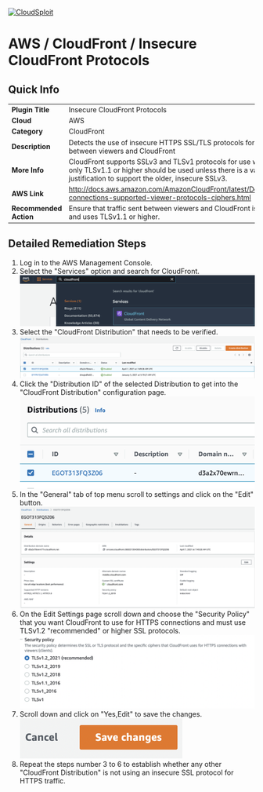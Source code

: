 [![CloudSploit](https://cloudsploit.com/img/logo-new-big-text-100.png "CloudSploit")](https://cloudsploit.com)

# AWS / CloudFront / Insecure CloudFront Protocols

## Quick Info

| | |
|-|-|
| **Plugin Title** | Insecure CloudFront Protocols |
| **Cloud** | AWS |
| **Category** | CloudFront |
| **Description** | Detects the use of insecure HTTPS SSL/TLS protocols for use with HTTPS traffic between viewers and CloudFront |
| **More Info** | CloudFront supports SSLv3 and TLSv1 protocols for use with HTTPS traffic, but only TLSv1.1 or higher should be used unless there is a valid business justification to support the older, insecure SSLv3. |
| **AWS Link** | http://docs.aws.amazon.com/AmazonCloudFront/latest/DeveloperGuide/secure-connections-supported-viewer-protocols-ciphers.html |
| **Recommended Action** | Ensure that traffic sent between viewers and CloudFront is passed over HTTPS and uses TLSv1.1 or higher. |

## Detailed Remediation Steps
1. Log in to the AWS Management Console.
2. Select the "Services" option and search for CloudFront. </br> <img src="/resources/aws/cloudfront/insecure-cloudfront-protocols/step2.png"/>
3. Select the "CloudFront Distribution" that needs to be verified.</br> <img src="/resources/aws/cloudfront/insecure-cloudfront-protocols/step3.png"/>
4. Click the "Distribution ID" of the selected Distribution to get into the "CloudFront Distribution" configuration page. </br><img src="/resources/aws/cloudfront/insecure-cloudfront-protocols/step4.png"/>
5. In the "General" tab of top menu scroll to settings and click on the "Edit" button. </br><img src="/resources/aws/cloudfront/insecure-cloudfront-protocols/step5.png"/>
6. On the Edit Settings page scroll down and choose the "Security Policy" that you want CloudFront to use for HTTPS connections and must use TLSv1.2 "recommended" or higher SSL protocols.</br><img src="/resources/aws/cloudfront/insecure-cloudfront-protocols/step6.png"/>
7. Scroll down and click on "Yes,Edit" to save the changes.</br><img src="/resources/aws/cloudfront/insecure-cloudfront-protocols/step7.png"/>
8. Repeat the steps number 3 to 6 to establish whether any other "CloudFront Distribution" is not using an insecure SSL protocol for HTTPS traffic.</br>
